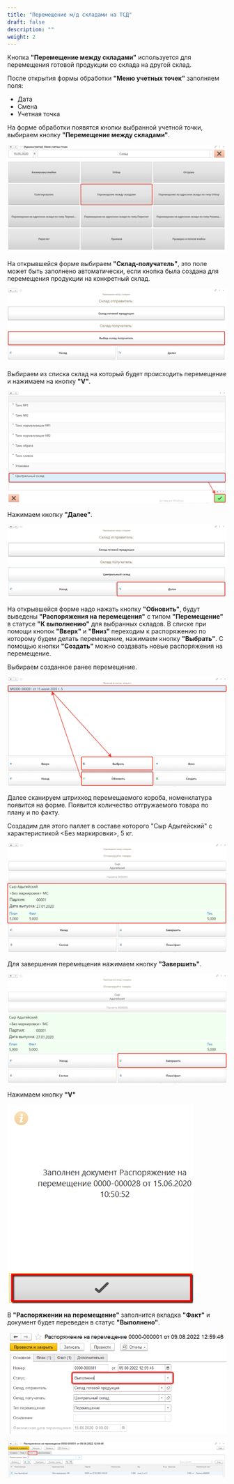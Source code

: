 ```yaml
---
title: "Перемещение м/д складами на ТСД"
draft: false
description: ""
weight: 2
---
```


Кнопка **"Перемещение между складами"** используется для перемещения готовой продукции со склада на другой склад.

После открытия формы обработки **"Меню учетных точек"** заполняем поля:

- Дата
- Смена
- Учетная точка

На форме обработки появятся кнопки выбранной учетной точки, выбираем кнопку **"Перемещение между складами"**.

![1](1.png)

На открывшейся форме выбираем **"Склад-получатель"**, это поле может быть заполнено автоматически, если кнопка была создана для перемещения продукции на конкретный склад.

![2](2.png)

Выбираем из списка склад на который будет происходить перемещение и нажимаем на кнопку **"V"**.

![3](3.png)

Нажимаем кнопку **"Далее"**.

![4](4.png)

На открывшейся форме надо нажать кнопку **"Обновить"**, будут выведены **"Распоряжения на перемещения"** с типом **"Перемещение"** в статусе **"К выполнению"** для выбранных складов. В списке при помощи кнопок **"Вверх"** и **"Вниз"** переходим к распоряжению по которому будем делать перемещение, нажимаем кнопку **"Выбрать"**.  С помощью кнопки **"Создать"** можно создавать новые распоряжения на перемещение.

Выбираем созданное ранее перемещение.

![5](5.png)

Далее сканируем штрихкод перемещаемого короба, номенклатура появится на форме. Появится количество отгружаемого товара по плану и по факту.

Создадим для этого паллет в составе которого "Сыр Адыгейский" с характеристикой <Без маркировки>, 5 кг.

![6](6.png)

Для завершения перемещения нажимаем кнопку **"Завершить"**.

![7](7.png)

Нажимаем кнопку **"V"**

![8](8.png)

В  **"Распоряжении на перемещение"** заполнится вкладка **"Факт"** и документ будет переведен в статус **"Выполнено"**.

![9](9.png)

![10](10.png)

